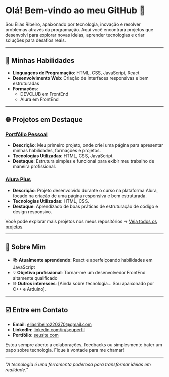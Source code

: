 
# Olá! Bem-vindo ao meu GitHub 👋

Sou Elias Ribeiro, apaixonado por tecnologia,
inovação e resolver problemas através da programação.
Aqui você encontrará projetos que desenvolvi para 
explorar novas ideias, aprender tecnologias e criar
soluções para desafios reais.

---

## 🔧 Minhas Habilidades

- **Linguagens de Programação**: HTML, CSS, JavaScript, React
- **Desenvolvimento Web**: Criação de interfaces responsivas e bem estruturadas
- **Formações**:
  - DEVCLUB em FrontEnd
  - Alura em FrontEnd

---

## 🌐 Projetos em Destaque

### [Portfólio Pessoal](#)
- **Descrição**: Meu primeiro projeto,
  onde criei uma página para apresentar
  minhas habilidades, formações e projetos.
- **Tecnologias Utilizadas**: HTML, CSS, JavaScript.
- **Destaque**: Estrutura simples e funcional
  para exibir meu trabalho de maneira profissional.

### [Alura Plus](#)
- **Descrição**: Projeto desenvolvido durante o
  curso na plataforma Alura, focado na criação de
  uma página responsiva e bem estruturada.
- **Tecnologias Utilizadas**: HTML, CSS.
- **Destaque**: Aprendizado de boas práticas de
  estruturação de código e design responsivo.

Você pode explorar mais projetos nos meus
repositórios → [Veja todos os projetos](https://github.com/seu_usuario?tab=repositories)

---

## 🚀 Sobre Mim

- 📚 **Atualmente aprendendo**: React e aperfeiçoando habilidades em JavaScript
- 💡 **Objetivo profissional**: Tornar-me um desenvolvedor FrontEnd altamente qualificado
- 🌐 **Outros interesses**: [Ainda sobre tecnologia... Sou apaixonado por C++ e Arduino].

---

## ☑️ Entre em Contato

- **Email**: [eliasribeiro220370@gmail.com](mailto:eliasribeiro220370@gmail.com)
- **LinkedIn**: [linkedin.com/in/seuperfil](https://linkedin.com/in/seuperfil)
- **Portfólio**: [seusite.com](https://seusite.com)

Estou sempre aberto a colaborações,
feedbacks ou simplesmente bater um
papo sobre tecnologia.
Fique à vontade para me chamar! 

---

_"A tecnologia é uma ferramenta poderosa para transformar ideias em realidade."_


